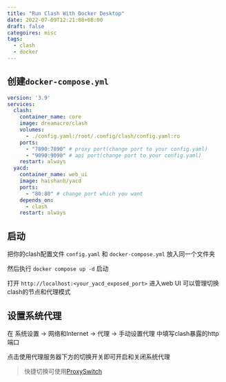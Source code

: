 ```yaml
---
title: "Run Clash With Docker Desktop"
date: 2022-07-09T12:21:08+08:00
draft: false
categoires: misc
tags:
  - clash
  - docker
---
```


## 创建`docker-compose.yml`

```yml
version: '3.9'
services:
  clash:
    container_name: core
    image: dreamacro/clash
    volumes:
      - ./config.yaml:/root/.config/clash/config.yaml:ro
    ports:
      - "7890:7890" # proxy port(change port to your config.yaml)
      - "9090:9090" # api port(change port to your config.yaml)
    restart: always
  yacd:
    container_name: web_ui
    image: haishanh/yacd
    ports:
      - "80:80" # change port which you want
    depends_on:
      - clash
    restart: always
```

## 启动

把你的clash配置文件 `config.yaml` 和 `docker-compose.yml` 放入同一个文件夹

然后执行 `docker compose up -d` 启动

打开 `http://localhost:<your_yacd_exposed_port>` 进入web UI 可以管理切换clash的节点和代理模式

## 设置系统代理
在 系统设置 -> 网络和Internet -> 代理 -> 手动设置代理 中填写clash暴露的http端口

点击使用代理服务器下方的切换开关即可开启和关闭系统代理

> 快捷切换可使用[ProxySwitch](https://github.com/fissssssh/ProxySwitch)